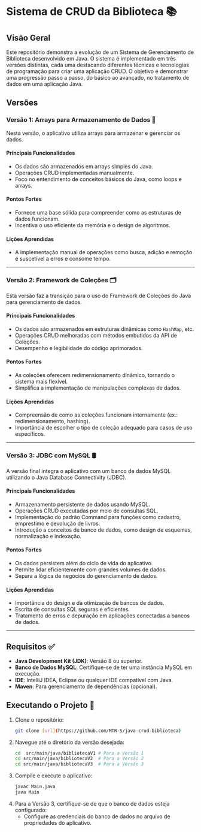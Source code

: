 # Sistema de CRUD da Biblioteca 📚

## Visão Geral
Este repositório demonstra a evolução de um Sistema de Gerenciamento de Biblioteca desenvolvido em Java. O sistema é implementado em três versões distintas, cada uma destacando diferentes técnicas e tecnologias de programação para criar uma aplicação CRUD. O objetivo é demonstrar uma progressão passo a passo, do básico ao avançado, no tratamento de dados em uma aplicação Java.

## Versões

### Versão 1: Arrays para Armazenamento de Dados 🧮
Nesta versão, o aplicativo utiliza arrays para armazenar e gerenciar os dados. 

#### Principais Funcionalidades
- Os dados são armazenados em arrays simples do Java.
- Operações CRUD implementadas manualmente.
- Foco no entendimento de conceitos básicos do Java, como loops e arrays.

#### Pontos Fortes
- Fornece uma base sólida para compreender como as estruturas de dados funcionam.
- Incentiva o uso eficiente da memória e o design de algoritmos.

#### Lições Aprendidas
- A implementação manual de operações como busca, adição e remoção é suscetível a erros e consome tempo.

---

### Versão 2: Framework de Coleções 🗂️
Esta versão faz a transição para o uso do Framework de Coleções do Java para gerenciamento de dados.

#### Principais Funcionalidades
- Os dados são armazenados em estruturas dinâmicas como  `HashMap`, etc.
- Operações CRUD melhoradas com métodos embutidos da API de Coleções.
- Desempenho e legibilidade do código aprimorados.

#### Pontos Fortes
- As coleções oferecem redimensionamento dinâmico, tornando o sistema mais flexível.
- Simplifica a implementação de manipulações complexas de dados.

#### Lições Aprendidas
- Compreensão de como as coleções funcionam internamente (ex.: redimensionamento, hashing).
- Importância de escolher o tipo de coleção adequado para casos de uso específicos.

---

### Versão 3: JDBC com MySQL 🛢️
A versão final integra o aplicativo com um banco de dados MySQL utilizando o Java Database Connectivity (JDBC).

#### Principais Funcionalidades
- Armazenamento persistente de dados usando MySQL.
- Operações CRUD executadas por meio de consultas SQL.
- Implementação do padrão Command para funções como cadastro, emprestimo e devolução de livros.
- Introdução a conceitos de banco de dados, como design de esquemas, normalização e indexação.

#### Pontos Fortes
- Os dados persistem além do ciclo de vida do aplicativo.
- Permite lidar eficientemente com grandes volumes de dados.
- Separa a lógica de negócios do gerenciamento de dados.

#### Lições Aprendidas
- Importância do design e da otimização de bancos de dados.
- Escrita de consultas SQL seguras e eficientes.
- Tratamento de erros e depuração em aplicações conectadas a bancos de dados.

---

## Requisitos ✅
- **Java Development Kit (JDK)**: Versão 8 ou superior.
- **Banco de Dados MySQL**: Certifique-se de ter uma instância MySQL em execução.
- **IDE**: IntelliJ IDEA, Eclipse ou qualquer IDE compatível com Java.
- **Maven**: Para gerenciamento de dependências (opcional).

## Executando o Projeto 🚀
1. Clone o repositório:
   ```bash
   git clone [url](https://github.com/MTR-S/java-crud-biblioteca)
   ```
2. Navegue até o diretório da versão desejada:
   ```bash
   cd  src/main/java/bibliotecaV1 # Para a Versão 1
   cd src/main/java/bibliotecaV2  # Para a Versão 2
   cd src/main/java/bibliotecaV3  # Para a Versão 3
   ```
3. Compile e execute o aplicativo:
   ```bash
   javac Main.java
   java Main
   ```
4. Para a Versão 3, certifique-se de que o banco de dados esteja configurado:
   - Configure as credenciais do banco de dados no arquivo de propriedades do aplicativo.

